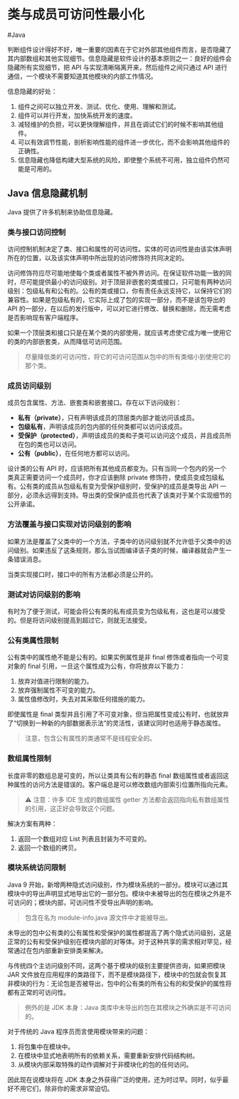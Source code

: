 # 类与成员可访问性最小化
#Java 

判断组件设计得好不好，唯一重要的因素在于它对外部其他组件而言，是否隐藏了其内部数组和其他实现细节。信息隐藏是软件设计的基本原则之一：良好的组件会隐藏所有实现细节，把 API 与实现清晰隔离开来，然后组件之间只通过 API 进行通信，一个模块不需要知道其他模块的内部工作情况。

信息隐藏的好处：
1. 组件之间可以独立开发、测试、优化、使用、理解和测试。
2. 组件可以并行开发，加快系统开发的速度。
3. 减轻维护的负担，可以更快理解组件，并且在调试它们的时候不影响其他组件。
4. 可以有效调节性能，剖析影响性能的组件进一步优化，而不会影响其他组件的正确性。
5. 信息隐藏也降低构建大型系统的风险，即使整个系统不可用，独立组件仍然可能是可用的。

## Java 信息隐藏机制

Java 提供了许多机制来协助信息隐藏。

### 类与接口访问控制

访问控制机制决定了类、接口和属性的可访问性。实体的可访问性是由该实体声明所在的位置，以及该实体声明中所出现的访问修饰符共同决定的。

访问修饰符应尽可能地使每个类或者属性不被外界访问。在保证软件功能一致的同时，尽可能提供最小的访问级别。对于顶层非嵌套的类或接口，只可能有两种访问级别：包级私有和公有的。公有的类或接口，你有责任永远支持它，以保持它们的兼容性。如果是包级私有的，它实际上成了包的实现一部分，而不是该包导出的 API 的一部分，在以后的发行版中，可以对它进行修改、替换和删除，而无需考虑是否影响现有客户端程序。

如果一个顶层类和接口只是在某个类的内部使用，就应该考虑使它成为唯一使用它的类的内部嵌套类，从而降低可访问范围。

> 尽量降低类的可访问性，将它的可访问范围从包中的所有类缩小到使用它的那个类。

### 成员访问级别

成员包含属性、方法、嵌套类和嵌套接口。存在以下访问级别：
+ **私有（private）**，只有声明该成员的顶层类内部才能访问该成员。
+ **包级私有**，声明该成员的包内部的任何类都可以访问该成员。
+ **受保护（protected）**，声明该成员的类和子类可以访问这个成员，并且成员所在包的类也可以访问。
+ **公有（public）**，在任何地方都可以访问。

设计类的公有 API 时，应该把所有其他成员都变为。只有当同一个包内的另一个类真正需要访问一个成员时，你才应该删除 private 修饰符，使成员变成包级私有。公有类的成员从包级私有变为受保护级别时，受保护的成员是类导出 API 一部分，必须永远得到支持。导出类的受保护成员也代表了该类对于某个实现细节的公开承诺。

### 方法覆盖与接口实现对访问级别的影响

如果方法是覆盖了父类中的一个方法，子类中的访问级别就不允许低于父类中的访问级别。如果违反了这条规则，那么当试图编译该子类的时候，编译器就会产生一条错误消息。

当类实现接口时，接口中的所有方法都必须是公开的。

### 测试对访问级别的影响

有时为了便于测试，可能会将公有类的私有成员变为包级私有，这也是可以接受的。但是将访问级别提高到超过它，则就无法接受。

### 公有类属性限制

公有类中的属性绝不能是公有的。如果实例属性是非 final 修饰或者指向一个可变对象的 final 引用，一旦这个属性成为公有，你将放弃以下能力：
1. 放弃对值进行限制的能力。
2. 放弃强制属性不可变的能力。
3. 属性值修改时，失去对其采取任何措施的能力。

即使属性是 final 类型并且引用了不可变对象，但当把属性变成公有时，也就放弃了“切换到一种新的内部数据表示法”的灵活性，该建议同时也适用于静态属性。

> 注意，包含公有属性的类通常不是线程安全的。

### 数组属性限制

长度非零的数组总是可变的，所以让类具有公有的静态 final 数组属性或者返回这种属性的访问方法是错误的。客户端总是可以修改数组内部索引位置所指向元素。

> ⚠️ 注意：许多 IDE 生成的数组属性 getter 方法都会返回指向私有数组属性的引用，这正好会导致这个问题。

解决方案有两种：
1. 返回一个数组对应 List 列表且封装为不可变的。
2. 返回一个数组的拷贝。

### 模块系统访问限制

Java 9 开始，新增两种隐式访问级别，作为模块系统的一部分。模块可以通过其模块中的导出声明显式地导出它的一部分包。模块中未被导出的包在模块之外是不可访问的；模块内部，可访问性不受导出声明的影响。

> 包含在名为 module-info.java 源文件中才能被导出。

未导出的包中公有类的公有属性和受保护的属性都提高了两个隐式访问级别，这是正常的公有和受保护级别在模块内部的对等体。对于这种共享的需求相对罕见，经常通过在包内部重新安排类来解决。

与传统四个主访问级别不同，这两个基于模块的级别主要提供咨询，如果把模块 JAR 文件放在应用程序的类路径下，而不是模块路径下，模块中的包就会恢复其非模块的行为：无论包是否被导出，包中的公有类的所有公有的和受保护的属性将都有正常的可访问性。

> 例外的是 JDK 本身：Java 类库中未导出的包在其模块之外确实是不可访问的。

对于传统的 Java 程序员而言使用模块带来的问题：
1.  将包集中在模块中。
2.  在模块中显式地表明所有的依赖关系，需要重新安排代码结构树。
3.  从模块内部采取特殊的动作调解对于非模块化的包的任何访问。

因此现在说模块将在 JDK 本身之外获得广泛的使用，还为时过早。同时，似乎最好不用它们，除非你的需求非常迫切。